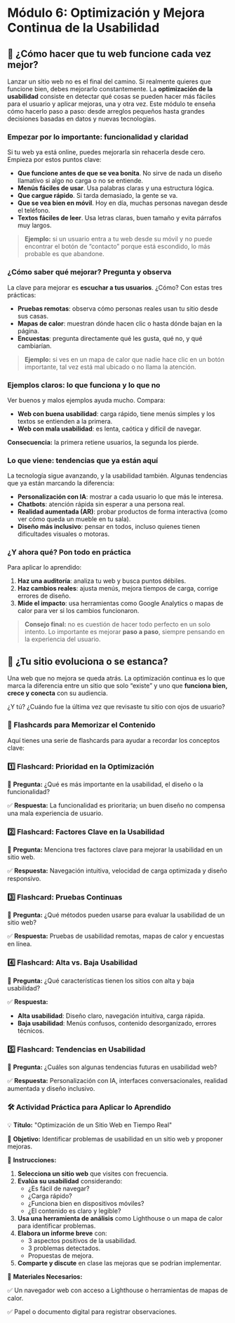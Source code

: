 # Módulo 6: Optimización y Mejora Continua de la Usabilidad

## 🔧 ¿Cómo hacer que tu web funcione cada vez mejor?

Lanzar un sitio web no es el final del camino. Si realmente quieres que funcione bien, debes mejorarlo constantemente. La **optimización de la usabilidad** consiste en detectar qué cosas se pueden hacer más fáciles para el usuario y aplicar mejoras, una y otra vez. Este módulo te enseña cómo hacerlo paso a paso: desde arreglos pequeños hasta grandes decisiones basadas en datos y nuevas tecnologías.

### Empezar por lo importante: funcionalidad y claridad

Si tu web ya está online, puedes mejorarla sin rehacerla desde cero. Empieza por estos puntos clave:

- **Que funcione antes de que se vea bonita**. No sirve de nada un diseño llamativo si algo no carga o no se entiende.
- **Menús fáciles de usar**. Usa palabras claras y una estructura lógica.
- **Que cargue rápido**. Si tarda demasiado, la gente se va.
- **Que se vea bien en móvil**. Hoy en día, muchas personas navegan desde el teléfono.
- **Textos fáciles de leer**. Usa letras claras, buen tamaño y evita párrafos muy largos.

> **Ejemplo:** si un usuario entra a tu web desde su móvil y no puede encontrar el botón de “contacto” porque está escondido, lo más probable es que abandone.
> 

### ¿Cómo saber qué mejorar? Pregunta y observa

La clave para mejorar es **escuchar a tus usuarios**. ¿Cómo? Con estas tres prácticas:

- **Pruebas remotas**: observa cómo personas reales usan tu sitio desde sus casas.
- **Mapas de calor**: muestran dónde hacen clic o hasta dónde bajan en la página.
- **Encuestas**: pregunta directamente qué les gusta, qué no, y qué cambiarían.

> **Ejemplo:** si ves en un mapa de calor que nadie hace clic en un botón importante, tal vez está mal ubicado o no llama la atención.
> 

### Ejemplos claros: lo que funciona y lo que no

Ver buenos y malos ejemplos ayuda mucho. Compara:

- **Web con buena usabilidad**: carga rápido, tiene menús simples y los textos se entienden a la primera.
- **Web con mala usabilidad**: es lenta, caótica y difícil de navegar.

**Consecuencia:** la primera retiene usuarios, la segunda los pierde.

### Lo que viene: tendencias que ya están aquí

La tecnología sigue avanzando, y la usabilidad también. Algunas tendencias que ya están marcando la diferencia:

- **Personalización con IA**: mostrar a cada usuario lo que más le interesa.
- **Chatbots**: atención rápida sin esperar a una persona real.
- **Realidad aumentada (AR)**: probar productos de forma interactiva (como ver cómo queda un mueble en tu sala).
- **Diseño más inclusivo**: pensar en todos, incluso quienes tienen dificultades visuales o motoras.

### ¿Y ahora qué? Pon todo en práctica

Para aplicar lo aprendido:

1. **Haz una auditoría**: analiza tu web y busca puntos débiles.
2. **Haz cambios reales**: ajusta menús, mejora tiempos de carga, corrige errores de diseño.
3. **Mide el impacto**: usa herramientas como Google Analytics o mapas de calor para ver si los cambios funcionaron.

> **Consejo final:** no es cuestión de hacer todo perfecto en un solo intento. Lo importante es mejorar **paso a paso**, siempre pensando en la experiencia del usuario.
> 

## 💭 ¿Tu sitio evoluciona o se estanca?

Una web que no mejora se queda atrás. La optimización continua es lo que marca la diferencia entre un sitio que solo “existe” y uno que **funciona bien, crece y conecta** con su audiencia.

¿Y tú? ¿Cuándo fue la última vez que revisaste tu sitio con ojos de usuario?

### **📝 Flashcards para Memorizar el Contenido**

Aquí tienes una serie de flashcards para ayudar a recordar los conceptos clave:

### **1️⃣ Flashcard: Prioridad en la Optimización**

🧐 **Pregunta:** ¿Qué es más importante en la usabilidad, el diseño o la funcionalidad?

✅ **Respuesta:** La funcionalidad es prioritaria; un buen diseño no compensa una mala experiencia de usuario.

### **2️⃣ Flashcard: Factores Clave en la Usabilidad**

🧐 **Pregunta:** Menciona tres factores clave para mejorar la usabilidad en un sitio web.

✅ **Respuesta:** Navegación intuitiva, velocidad de carga optimizada y diseño responsivo.

### **3️⃣ Flashcard: Pruebas Continuas**

🧐 **Pregunta:** ¿Qué métodos pueden usarse para evaluar la usabilidad de un sitio web?

✅ **Respuesta:** Pruebas de usabilidad remotas, mapas de calor y encuestas en línea.

### **4️⃣ Flashcard: Alta vs. Baja Usabilidad**

🧐 **Pregunta:** ¿Qué características tienen los sitios con alta y baja usabilidad?

✅ **Respuesta:**

- **Alta usabilidad**: Diseño claro, navegación intuitiva, carga rápida.
- **Baja usabilidad**: Menús confusos, contenido desorganizado, errores técnicos.

### **5️⃣ Flashcard: Tendencias en Usabilidad**

🧐 **Pregunta:** ¿Cuáles son algunas tendencias futuras en usabilidad web?

✅ **Respuesta:** Personalización con IA, interfaces conversacionales, realidad aumentada y diseño inclusivo.

### **🛠 Actividad Práctica para Aplicar lo Aprendido**

💡 **Título:** "Optimización de un Sitio Web en Tiempo Real"

🎯 **Objetivo:** Identificar problemas de usabilidad en un sitio web y proponer mejoras.

🔹 **Instrucciones:**

1. **Selecciona un sitio web** que visites con frecuencia.
2. **Evalúa su usabilidad** considerando:
    - ¿Es fácil de navegar?
    - ¿Carga rápido?
    - ¿Funciona bien en dispositivos móviles?
    - ¿El contenido es claro y legible?
3. **Usa una herramienta de análisis** como Lighthouse o un mapa de calor para identificar problemas.
4. **Elabora un informe breve** con:
    - 3 aspectos positivos de la usabilidad.
    - 3 problemas detectados.
    - Propuestas de mejora.
5. **Comparte y discute** en clase las mejoras que se podrían implementar.

🔹 **Materiales Necesarios:**

✅ Un navegador web con acceso a Lighthouse o herramientas de mapas de calor.

✅ Papel o documento digital para registrar observaciones.